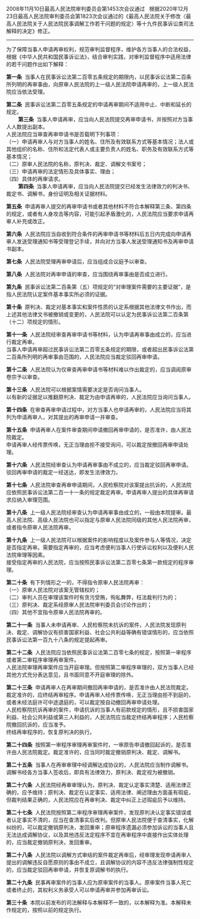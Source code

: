 2008年11月10日最高人民法院审判委员会第1453次会议通过   根据2020年12月23日最高人民法院审判委员会第1823次会议通过的《最高人民法院关于修改〈最高人民法院关于人民法院民事调解工作若干问题的规定〉等十九件民事诉讼类司法解释的决定》修正。
___
为了保障当事人申请再审权利，规范审判监督程序，维护各方当事人的合法权益，根据《中华人民共和国民事诉讼法》，结合审判实践，对审判监督程序中适用法律的若干问题作出如下解释：  

**第一条**  当事人在民事诉讼法第二百零五条规定的期限内，以民事诉讼法第二百条所列明的再审事由，向原审人民法院的上一级人民法院申请再审的，上一级人民法院应当依法受理。  

**第二条**  民事诉讼法第二百零五条规定的申请再审期间不适用中止、中断和延长的规定。  
　　
**第三条**  当事人申请再审，应当向人民法院提交再审申请书，并按照对方当事人人数提出副本。  
人民法院应当审查再审申请书是否载明下列事项：  
（一）申请再审人与对方当事人的姓名、住所及有效联系方式等基本情况；法人或其他组织的名称、住所和法定代表人或主要负责人的姓名、职务及有效联系方式等基本情况；  
（二）原审人民法院的名称，原判决、裁定、调解文书案号；  
（三）申请再审的法定情形及具体事实、理由；  
（四）具体的再审请求。  
　　
**第四条**  当事人申请再审，应当向人民法院提交已经发生法律效力的判决书、裁定书、调解书，身份证明及相关证据材料。  

**第五条**  申请再审人提交的再审申请书或者其他材料不符合本解释第三条、第四条的规定，或者有人身攻击等内容，可能引起矛盾激化的，人民法院应当要求申请再审人补充或改正。  

**第六条**  人民法院应当自收到符合条件的再审申请书等材料后五日内完成向申请再审人发送受理通知书等受理登记手续，并向对方当事人发送受理通知书及再审申请书副本。  

**第七条**  人民法院受理再审申请后，应当组成合议庭予以审查。  

**第八条**  人民法院对再审申请的审查，应当围绕再审事由是否成立进行。  

**第九条**  民事诉讼法第二百条第（五）项规定的“对审理案件需要的主要证据”，是指人民法院认定案件基本事实所必须的证据。  

**第十条**  原判决、裁定对基本事实和案件性质的认定系根据其他法律文书作出，而上述其他法律文书被撤销或变更的，人民法院可以认定为民事诉讼法第二百条第（十二）项规定的情形。  

**第十一条**  人民法院经审查再审申请书等材料，认为申请再审事由成立的，应当进行裁定再审。  
当事人申请再审超过民事诉讼法第二百零五条规定的期限，或者超出民事诉讼法第二百条所列明的再审事由范围的，人民法院应当裁定驳回再审申请。  

**第十二条**  人民法院认为仅审查再审申请书等材料难以作出裁定的，应当调阅原审卷宗予以审查。  

**第十三条**  人民法院可以根据案情需要决定是否询问当事人。  
以有新的证据足以推翻原判决、裁定为由申请再审的，人民法院应当询问当事人。  

**第十四条**  在审查再审申请过程中，对方当事人也申请再审的，人民法院应当将其列为申请再审人，对其提出的再审申请一并审查。  

**第十五条**  申请再审人在案件审查期间申请撤回再审申请的，是否准许，由人民法院裁定。  
申请再审人经传票传唤，无正当理由拒不接受询问，可以裁定按撤回再审申请处理。  

**第十六条**  人民法院经审查认为申请再审事由不成立的，应当裁定驳回再审申请。  
驳回再审申请的裁定一经送达，即发生法律效力。  

**第十七条**  人民法院审查再审申请期间，人民检察院对该案提出抗诉的，人民法院应依照民事诉讼法第二百一十一条的规定裁定再审。申请再审人提出的具体再审请求应纳入审理范围。  

**第十八条**  上一级人民法院经审查认为申请再审事由成立的，一般由本院提审。最高人民法院、高级人民法院也可以指定与原审人民法院同级的其他人民法院再审，或者指令原审人民法院再审。  

**第十九条**  上一级人民法院可以根据案件的影响程度以及案件参与人等情况，决定是否指定再审。需要指定再审的，应当考虑便利当事人行使诉讼权利以及便利人民法院审理等因素。  
接受指定再审的人民法院，应当按照民事诉讼法第二百零七条第一款规定的程序审理。  

**第二十条**  有下列情形之一的，不得指令原审人民法院再审：  
（一）原审人民法院对该案无管辖权的；  
（二）审判人员在审理该案件时有贪污受贿，徇私舞弊，枉法裁判行为的；  
（三）原判决、裁定系经原审人民法院审判委员会讨论作出的；  
（四）其他不宜指令原审人民法院再审的。  

**第二十一条**  当事人未申请再审、人民检察院未抗诉的案件，人民法院发现原判决、裁定、调解协议有损害国家利益、社会公共利益等确有错误情形的，应当依照民事诉讼法第一百九十八条的规定提起再审。  

**第二十二条**  人民法院应当依照民事诉讼法第二百零七条的规定，按照第一审程序或者第二审程序审理再审案件。  
人民法院审理再审案件应当开庭审理。但按照第二审程序审理的，双方当事人已经其他方式充分表达意见，且书面同意不开庭审理的除外。  

**第二十三条**  申请再审人在再审期间撤回再审申请的，是否准许由人民法院裁定。裁定准许的，应终结再审程序。申请再审人经传票传唤，无正当理由拒不到庭的，或者未经法庭许可中途退庭的，可以裁定按自动撤回再审申请处理。  
人民检察院抗诉再审的案件，申请抗诉的当事人有前款规定的情形，且不损害国家利益、社会公共利益或第三人利益的，人民法院应当裁定终结再审程序；人民检察院撤回抗诉的，应当准予。  
终结再审程序的，恢复原判决的执行。  

**第二十四条**  按照第一审程序审理再审案件时，一审原告申请撤回起诉的，是否准许由人民法院裁定。裁定准许的，应当同时裁定撤销原判决、裁定、调解书。  

**第二十五条**  当事人在再审审理中经调解达成协议的，人民法院应当制作调解书。调解书经各方当事人签收后，即具有法律效力，原判决、裁定视为被撤销。  

**第二十六条**  人民法院经再审审理认为，原判决、裁定认定事实清楚、适用法律正确的，应予维持；原判决、裁定在认定事实、适用法律、阐述理由方面虽有瑕疵，但裁判结果正确的，人民法院应在再审判决、裁定中纠正上述瑕疵后予以维持。  

**第二十七条**  人民法院按照第二审程序审理再审案件，发现原判决认定事实错误或者认定事实不清的，应当在查清事实后改判。但原审人民法院便于查清事实，化解纠纷的，可以裁定撤销原判决，发回重审；原审程序遗漏必须参加诉讼的当事人且无法达成调解协议，以及其他违反法定程序不宜在再审程序中直接作出实体处理的，应当裁定撤销原判决，发回重审。  

**第二十八条**  人民法院以调解方式审结的案件裁定再审后，经审理发现申请再审人提出的调解违反自愿原则的事由不成立，且调解协议的内容不违反法律强制性规定的，应当裁定驳回再审申请，并恢复原调解书的执行。  

**第二十九条**  民事再审案件的当事人应为原审案件的当事人。原审案件当事人死亡或者终止的，其权利义务承受人可以申请再审并参加再审诉讼。  

**第三十条**  本院以前发布的司法解释与本解释不一致的，以本解释为准。本解释未作规定的，按照以前的规定执行。